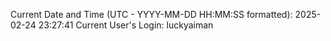 Current Date and Time (UTC - YYYY-MM-DD HH:MM:SS formatted): 2025-02-24 23:27:41
Current User's Login: luckyaiman
